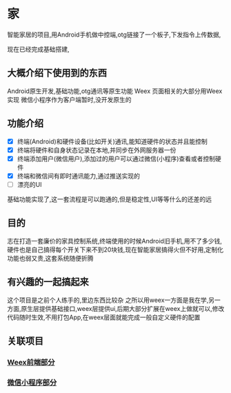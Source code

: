 # 家

智能家居的项目,用Android手机做中控端,otg链接了一个板子,下发指令上传数据,

现在已经完成基础搭建,

## 大概介绍下使用到的东西

Android原生开发,基础功能,otg通讯等原生功能
Weex 页面相关的大部分用Weex实现
微信小程序作为客户端暂时,没开发原生的

## 功能介绍

- [x] 终端(Android)和硬件设备(比如开关)通讯,能知道硬件的状态并且能控制
- [x] 终端将硬件和自身状态记录在本地,并同步在外网服务器一份
- [x] 终端添加用户(微信用户),添加过的用户可以通过微信(小程序)查看或者控制硬件
- [x] 终端和微信间有即时通讯能力,通过推送实现的
- [ ] 漂亮的UI

基础功能实现了,这一套流程是可以跑通的,但是稳定性,UI等等什么的还差的远



## 目的

志在打造一套廉价的家具控制系统,终端使用的时候Android旧手机,用不了多少钱,硬件也是自己搞得每个开关下来不到20块钱,现在智能家居搞得火但不好用,定制化功能也弱又贵,这套系统随便折腾

## 有兴趣的一起搞起来
这个项目是之前个人练手的,里边东西比较杂
之所以用weex一方面是我在学,另一方面,原生层提供基础接口,weex层提供ui,后期大部分扩展在weex上做就可以,修改代码随时生效,不用打包App,在weex层面就能完成一般自定义硬件的配置

## 关联项目
### [Weex前端部分](https://github.com/xiaomochn/homevue)
### [微信小程序部分](https://github.com/xiaomochn/homewx)

